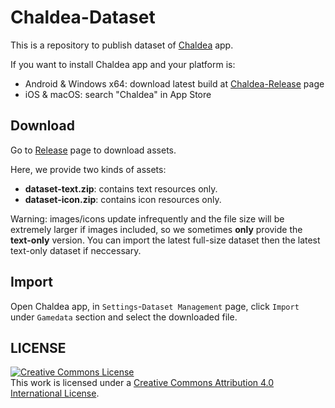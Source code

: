 # Chaldea-Dataset

This is a repository to publish dataset of [Chaldea](https://github.com/chaldea-center/chaldea) app.

If you want to install Chaldea app and your platform is:
- Android & Windows x64: download latest build at [Chaldea-Release](https://github.com/chaldea-center/chaldea/releases) page
- iOS & macOS: search "Chaldea" in App Store

## Download
Go to [Release](https://github.com/chaldea-center/chaldea-dataset/releases) page to download assets.

Here, we provide two kinds of assets:
- **dataset-text.zip**: contains text resources only.
- **dataset-icon.zip**: contains icon resources only.

Warning: images/icons update infrequently and the file size will be extremely larger if images included, 
so we sometimes **only** provide the **text-only** version.
You can import the latest full-size dataset then the latest text-only dataset if neccessary.

## Import
Open Chaldea app, in `Settings`-`Dataset Management` page, click `Import` under `Gamedata` section and select the downloaded file.

## LICENSE
<a rel="license" href="http://creativecommons.org/licenses/by/4.0/"><img alt="Creative Commons License" style="border-width:0" src="https://i.creativecommons.org/l/by/4.0/88x31.png" /></a><br />This work is licensed under a <a rel="license" href="http://creativecommons.org/licenses/by/4.0/">Creative Commons Attribution 4.0 International License</a>.
